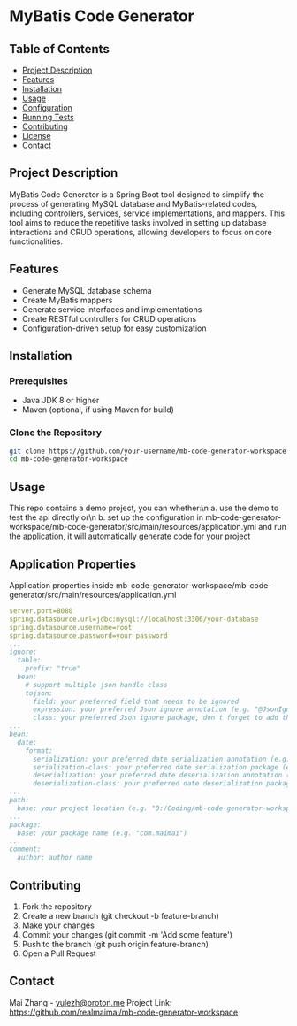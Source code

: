 # MyBatis Code Generator

## Table of Contents
- [Project Description](#project-description)
- [Features](#features)
- [Installation](#installation)
- [Usage](#usage)
- [Configuration](#configuration)
- [Running Tests](#running-tests)
- [Contributing](#contributing)
- [License](#license)
- [Contact](#contact)

## Project Description

MyBatis Code Generator is a Spring Boot tool designed to simplify the process of generating MySQL database and MyBatis-related codes, including controllers, services, service implementations, and mappers. This tool aims to reduce the repetitive tasks involved in setting up database interactions and CRUD operations, allowing developers to focus on core functionalities.

## Features

- Generate MySQL database schema
- Create MyBatis mappers
- Generate service interfaces and implementations
- Create RESTful controllers for CRUD operations
- Configuration-driven setup for easy customization

## Installation

### Prerequisites
- Java JDK 8 or higher
- Maven (optional, if using Maven for build)

### Clone the Repository
```sh
git clone https://github.com/your-username/mb-code-generator-workspace
cd mb-code-generator-workspace
```

## Usage
This repo contains a demo project, you can whether:\n
a. use the demo to test the api directly or\n
b. set up the configuration in mb-code-generator-workspace/mb-code-generator/src/main/resources/application.yml and run the application, it will automatically generate code for your project

## Application Properties
Application properties inside mb-code-generator-workspace/mb-code-generator/src/main/resources/application.yml
```yml
server.port=8080
spring.datasource.url=jdbc:mysql://localhost:3306/your-database
spring.datasource.username=root
spring.datasource.password=your password
...
ignore:
  table:
    prefix: "true"
  bean:
    # support multiple json handle class
    tojson:
      field: your preferred field that needs to be ignored
      expression: your preferred Json ignore annotation (e.g. "@JsonIgnore")
      class: your preferred Json ignore package, don't forget to add the "import" keyword (e.g. import com.fasterxml.jackson.annotation.JsonIgnore)
...
bean:
  date:
    format:
      serialization: your preferred date serialization annotation (e.g. "@JsonFormat(pattern = \"%s\", timezone = \"GMT+2\")")
      serialization-class: your preferred date serialization package (e.g. com.fasterxml.jackson.annotation.JsonFormat)
      deserialization: your preferred date deserialization annotation (e.g. "@DateTimeFormat(pattern = \"%s\")")
      deserialization-class: your preferred date deserialization package (e.g. org.springframework.format.annotation.DateTimeFormat)
...
path:
  base: your project location (e.g. "D:/Coding/mb-code-generator-workspace/mb-code-generator-demo/src/main")
...
package:
  base: your package name (e.g. "com.maimai")
...
comment:
  author: author name
```


## Contributing
1. Fork the repository
2. Create a new branch (git checkout -b feature-branch)
3. Make your changes
4. Commit your changes (git commit -m 'Add some feature')
5. Push to the branch (git push origin feature-branch)
6. Open a Pull Request

## Contact
Mai Zhang - yulezh@proton.me
Project Link: https://github.com/realmaimai/mb-code-generator-workspace
